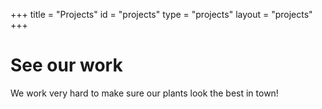 +++
title = "Projects"
id = "projects"
type = "projects"
layout = "projects"
+++

# See our work

We work very hard to make sure our plants look the best in town!
